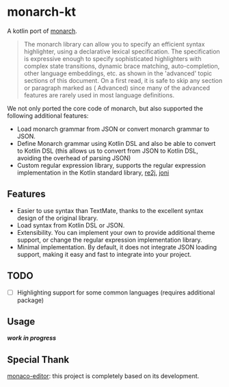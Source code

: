# monarch-kt

A kotlin port of [monarch](https://microsoft.github.io/monaco-editor/monarch.html).

> The monarch library can allow you to specify an efficient syntax highlighter, using a declarative lexical
specification. The specification is expressive enough to specify sophisticated highlighters
with complex state transitions, dynamic brace matching, auto-completion, other language embeddings, etc. as shown in
the 'advanced' topic sections of this document. On a first read, it is safe to skip any section or paragraph marked as (
Advanced) since many of the advanced features are rarely used in most language definitions.

We not only ported the core code of monarch, but also supported the following additional features:

- Load monarch grammar from JSON or convert monarch grammar to JSON.
- Define Monarch grammar using Kotlin DSL and also be able to convert to Kotlin DSL (this allows us to convert from JSON to Kotlin DSL, avoiding the overhead of parsing JSON)
- Custom regular expression library, supports the regular expression implementation in the Kotlin standard library, [re2j](https://github.com/google/re2j), [joni](https://github.com/jruby/joni)

## Features

- Easier to use syntax than TextMate, thanks to the excellent syntax design of the original library.
- Load syntax from Kotlin DSL or JSON.
- Extensibility. You can implement your own to provide additional theme support, or change the regular expression implementation library.
- Minimal implementation. By default, it does not integrate JSON loading support, making it easy and fast to integrate into your project.

## TODO
- [ ] Highlighting support for some common languages (requires additional package)

## Usage

**_work in progress_**

## Special Thank

  [monaco-editor](https://github.com/microsoft/monaco-editor): this project is completely based on its development.
